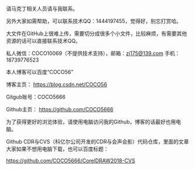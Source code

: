 请马克丁相关人员请与我联系。

另外大家如需帮助，可以联系技术QQ：1444197455，觉得好，别忘打赏哈。

大文件在GitHub上很难上传，需要切分成很多个小文件，比较麻烦，有需要其他资源的话可以直接联系技术QQ。

私人微信：COCO10069（不提供技术支持），邮箱：zj175@139.com
手机：18739776523

本人博客可以百度“COCO56”

博客主页：
https://blog.csdn.net/COCO56

Gitgub账号：COCO5666

Github主页：
https://github.com/COCO5666

为了获得更好的浏览体验，请使用电脑访问我的Github，博客的话最好也用电脑。

Github CDR与CVS（科亿尔公司开发的CDR与会声会影）代码仓库，里面的文章大家如果不想用电脑下载，也可以百度标题：

https://github.com/COCO5666/CorelDRAW2018-CVS
